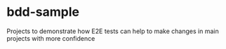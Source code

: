 # bdd-sample
Projects to demonstrate how E2E tests can help to make changes in main projects with more confidence
